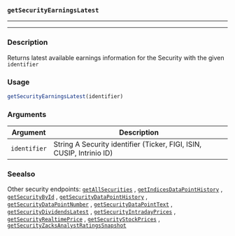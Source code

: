 ### `getSecurityEarningsLatest`
***
***

### Description

 Returns latest available earnings information for the Security with the given `identifier` 

### Usage
```r
getSecurityEarningsLatest(identifier)
```

### Arguments
Argument      |Description
------------- |----------------
```identifier```     |     String A Security identifier (Ticker, FIGI, ISIN, CUSIP, Intrinio ID)
### Seealso

 Other security endpoints: [`getAllSecurities`](getAllSecurities.md) ,
  [`getIndicesDataPointHistory`](getIndicesDataPointHistory.md) ,
  [`getSecurityById`](getSecurityById.md) ,
  [`getSecurityDataPointHistory`](getSecurityDataPointHistory.md) ,
  [`getSecurityDataPointNumber`](getSecurityDataPointNumber.md) ,
  [`getSecurityDataPointText`](getSecurityDataPointText.md) ,
  [`getSecurityDividendsLatest`](getSecurityDividendsLatest.md) ,
  [`getSecurityIntradayPrices`](getSecurityIntradayPrices.md) ,
  [`getSecurityRealtimePrice`](getSecurityRealtimePrice.md) ,
  [`getSecurityStockPrices`](getSecurityStockPrices.md) ,
  [`getSecurityZacksAnalystRatingsSnapshot`](getSecurityZacksAnalystRatingsSnapshot.md) 

